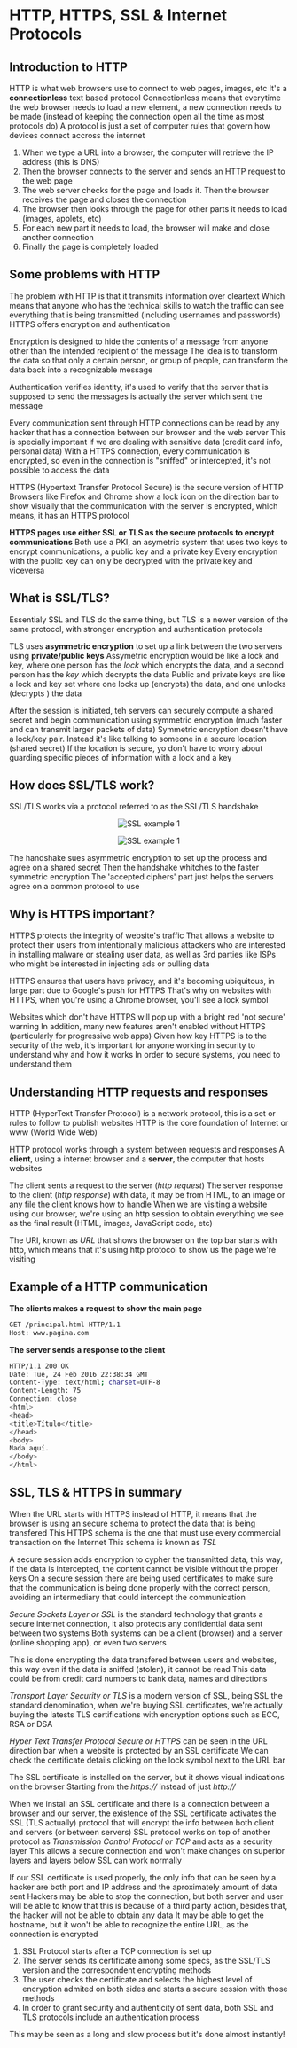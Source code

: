 # HTTP, HTTPS, SSL & Internet Protocols

## Introduction to HTTP
HTTP is what web browsers use to connect to web pages, images, etc
It's a **connectionless** text based protocol
Connectionless means that everytime the web browser needs to load a new element, a new connection needs to be made (instead of keeping the connection open all the time as most protocols do)
A protocol is just a set of computer rules that govern how devices connect accross the internet

1. When we type a URL into a browser, the computer will retrieve the IP address (this is DNS)
2. Then the browser connects to the server and sends an HTTP request to the web page
3. The web server checks for the page and loads it. Then the browser receives the page and closes the connection
4. The browser then looks through the page for other parts it needs to load (images, applets, etc)
5. For each new part it needs to load, the browser will make and close another connection
6. Finally the page is completely loaded


## Some problems with HTTP
The problem with HTTP is that it transmits information over cleartext
Which means that anyone who has the technical skills to watch the traffic can see everything that is being transmitted (including usernames and passwords)
HTTPS offers encryption and authentication

Encryption is designed to hide the contents of a message from anyone other than the intended recipient of the message
The idea is to transform the data so that only a certain person, or group of people, can transform the data back into a recognizable message

Authentication verifies identity, it's used to verify that the server that is supposed to send the messages is actually the server which sent the message

Every communication sent through HTTP connections can be read by any hacker that has a connection between our browser and the web server
This is specially important if we are dealing with sensitive data (credit card info, personal data)
With a HTTPS connection, every communication is encrypted, so even in the connection is "sniffed" or intercepted, it's not possible to access the data

HTTPS (Hypertext Transfer Protocol Secure) is the secure version of HTTP
Browsers like Firefox and Chrome show a lock icon on the direction bar to show visually that the communication with the server is encrypted, which means, it has an HTTPS protocol

**HTTPS pages use either SSL or TLS as the secure protocols to encrypt communications**
Both use a PKI, an asymetric system that uses two keys to encrypt communications, a public key and a private key
Every encryption with the public key can only be decrypted with the private key and viceversa


## What is SSL/TLS?
Essentialy SSL and TLS do the same thing, but TLS is a newer version of the same protocol, with stronger encryption and authentication protocols

TLS uses **asymmetric encryption** to set up a link between the two servers using **private/public keys**
Assymetric encryption would be like a lock and key, where one person has the *lock* which encrypts the data, and a second person has the *key* which decrypts the data
Public and private keys are like a lock and key set where one locks up (encrypts) the data, and one unlocks (decrypts ) the data

After the session is initiated, teh servers can securely compute a shared secret and begin communication using symmetric encryption (much faster and can transmit larger packets of data)
Symmetric encryption doesn't have a lock/key pair. Instead it's like talking to someone in a secure location (shared secret)
If the location is secure, yo don't have to worry about guarding specific pieces of information with a lock and a key


## How does SSL/TLS work?
SSL/TLS works via a protocol referred to as the SSL/TLS handshake

<p align="center">
	<img src="../Images/ssl1.png" alt="SSL example 1" />
</p>
<p align="center">
	<img src="../Images/ssl2.png" alt="SSL example 1" />
</p>

The handshake sues asymmetric encryption to set up the process and agree on a shared secret
Then the handshake whitches to the faster symmetric encryption
The 'accepted ciphers' part just helps the servers agree on a common protocol to use


## Why is HTTPS important?
HTTPS protects the integrity of website's traffic
That allows a website to protect their users from intentionally malicious attackers who are interested in installing malware or stealing user data, as well as 3rd parties like ISPs who might be interested in injecting ads or pulling data

HTTPS ensures that users have privacy, and it's becoming ubiquitous, in large part due to Google's push for HTTPS
That's why on websites with HTTPS, when you're using a Chrome browser, you'll see a lock symbol

Websites which don't have HTTPS will pop up with a bright red 'not secure' warning
In addition, many new features aren't enabled without HTTPS (particularly for progressive web apps)
Given how key HTTPS is to the security of the web, it's important for anyone working in security to understand why and how it works
In order to secure systems, you need to understand them


## Understanding HTTP requests and responses
HTTP (HyperText Transfer Protocol) is a network protocol, this is a set or rules to follow to publish websites
HTTP is the core foundation of Internet or www (World Wide Web)

HTTP protocol works through a system between requests and responses
A **client**, using a internet browser and a **server**, the computer that hosts websites

The client sents a request to the server (*http request*)
The server response to the  client (*http response*) with data, it may be from HTML, to an image or any file the client knows how to handle
When we are visiting a website using our browser, we're using an http session to obtain everything we see as the final result (HTML, images, JavaScript code, etc)

The URI, known as *URL* that shows the browser on the top bar starts with http, which means that it's using http protocol to show us the page we're visiting



## Example of a HTTP communication
**The clients makes a request to show the main page**
```sh
GET /principal.html HTTP/1.1
Host: www.pagina.com 
```

**The server sends a response to the client**
```sh
HTTP/1.1 200 OK
Date: Tue, 24 Feb 2016 22:38:34 GMT
Content-Type: text/html; charset=UTF-8
Content-Length: 75
Connection: close
<html>
<head>
<title>Título</title>
</head>
<body>
Nada aquí.
</body>
</html> 
```


## SSL, TLS & HTTPS in summary
When the URL starts with HTTPS instead of HTTP, it means that the browser is using an secure schema to protect the data that is being transfered
This HTTPS schema is the one that must use every commercial transaction on the Internet
This schema is known as *TSL*

A secure session adds encryption to cypher the transmitted data, this way, if the data is intercepted, the content cannot be visible without the proper keys
On a secure session there are being used certificates to make sure that the communication is being done properly with the correct person, avoiding an intermediary that could intercept the communication

*Secure Sockets Layer or SSL* is the standard technology that grants a secure internet connection, it also protects any confidential data sent between two systems
Both systems can be a client (browser) and a server (online shopping app), or even two servers

This is done encrypting the data transfered between users and websites, this way even if the data is sniffed (stolen), it cannot be read
This data could be from credit card numbers to bank data, names and directions

*Transport Layer Security or TLS* is a modern version of SSL, being SSL the standard denomination, when we're buying SSL certificates, we're actually buying the latests TLS certifications with encryption options such as ECC, RSA or DSA

*Hyper Text Transfer Protocol Secure or HTTPS* can be seen in the URL direction bar when a website is protected by an SSL certificate
We can check the certificate details clicking on the lock symbol next to the URL bar

The SSL certificate is installed on the server, but it shows visual indications on the browser
Starting from the *https://* instead of just *http://*

When we install an SSL certificate and there is a connection between a browser and our server, the existence of the SSL certificate activates the SSL (TLS actually) protocol that will encrypt the info between both client and servers (or between servers)
SSL protocol works on top of another protocol as *Transmission Control Protocol or TCP* and acts as a security layer
This allows a secure connection and won't make changes on superior layers and layers below SSL can work normally

If our SSL certificate is used properly, the only info that can be seen by a hacker are both port and IP address and the aproximately amount of data sent
Hackers may be able to stop the connection, but both server and user will be able to know that this is because of a third party action, besides that, the hacker will not be able to obtain any data
It may be able to get the hostname, but it won't be able to recognize the entire URL, as the connection is encrypted

1. SSL Protocol starts after a TCP connection is set up
2. The server sends its certificate among some specs, as the SSL/TLS version and the correspondent encrypting methods
3. The user checks the certificate and selects the highest level of encryption admited on both sides and starts a secure session with those methods
4. In order to grant security and authenticity of sent data, both SSL and TLS protocols include an authentication process

This may be seen as a long and slow process but it's done almost instantly!
